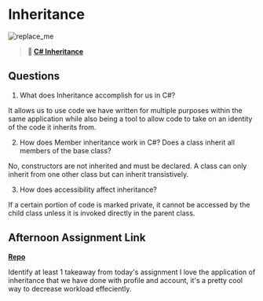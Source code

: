 # Inheritance

![replace_me](https://codeworks.blob.core.windows.net/public/assets/img/illustrations/placeholder.svg)

> **📖 [C# Inheritance](https://codeworksacademy.com/fs-student-guide/resources/wk10/04-Inheritance)**

## Questions

1. What does Inheritance accomplish for us in C#?

It allows us to use code we have written for multiple purposes within the same application while also being a tool to allow code to take on an identity of the code it inherits from.

2. How does Member inheritance work in C#? Does a class inherit all members of the base class?

No, constructors are not inherited and must be declared. A class can only inherit from one other class but can inherit transistively. 

3. How does accessibility affect inheritance?

If a certain portion of code is marked private, it cannot be accessed by the child class unless it is invoked directly in the parent class.

## Afternoon Assignment Link

**[Repo](https://github.com/Ethan-Johnson17/allspice)**

Identify at least 1 takeaway from today's assignment
I love the application of inheritance that we have done with profile and account, it's a pretty cool way to decrease workload effeciently.